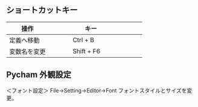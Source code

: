## ショートカットキー

|　　操作                   |　　キー              |
|:-------------------------|:-----------------------------|
| 定義へ移動                |  Ctrl + B                          |
| 変数名を変更              |  Shift + F6                          |


## Pycham 外観設定

＜フォント設定＞
File→Setting→Editor→Font
フォントスタイルとサイズを変更。

